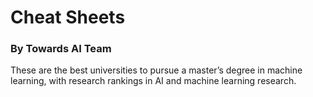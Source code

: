 # Cheat Sheets 
### By Towards AI Team

These are the best universities to pursue a master’s degree in machine learning, with research rankings in AI and machine learning research.
